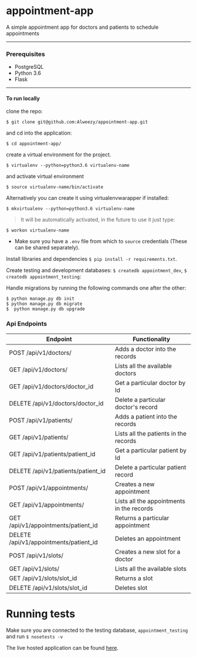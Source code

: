 # appointment-app
A simple appointment app for doctors and patients to schedule appointments
___
### Prerequisites
* PostgreSQL
* Python 3.6
* Flask

____
#### To run locally
clone the repo:
```
$ git clone git@github.com:Alweezy/appointment-app.git
```
and cd into the application:
```
$ cd appointment-app/
```
create a virtual environment for the project.
```
$ virtualenv --python=python3.6 virtualenv-name
```
and activate virtual environment
```
$ source virtualenv-name/bin/activate
```
Alternatively you can create it using virtualenvwarapper if installed:
```
$ mkvirtualenv --python=python3.6 virtualenv-name
```
> It will be automatically activated, in the future to use it just type:
```
$ workon virtualenv-name
```

* Make sure you have a `.env` file from which to `source` credentials (These can be shared separately).

Install libraries and dependencies `$ pip install -r requirements.txt`.

Create testing and development databases: `$ createdb appointment_dev`, `$ createdb appointment_testing`:

Handle migrations by running the following commands one after the other:

```
$ python manage.py db init
$ python manage.py db migrate
$  python manage.py db upgrade

```

### Api Endpoints

| Endpoint | Functionality |
| -------- | ------------- |
| POST /api/v1/doctors/ | Adds a doctor into the records|
| GET /api/v1/doctors/| Lists all the available doctors |
| GET /api/v1/doctors/doctor_id | Get a particular doctor by Id |
| DELETE /api/v1/doctors/doctor_id | Delete a particular doctor's record |
| POST /api/v1/patients/ | Adds a patient into the records|
| GET /api/v1/patients/| Lists all the patients in the records |
| GET /api/v1/patients/patient_id | Get a particular patient by Id |
| DELETE /api/v1/patients/patient_id | Delete a particular patient record |
| POST /api/v1/appointments/ | Creates a new appointment|
| GET /api/v1/appointments/| Lists all the appointments in the records |
| GET /api/v1/appointments/patient_id| Returns a particular appointment|
| DELETE /api/v1/appointments/patient_id | Deletes an appointment |
| POST /api/v1/slots/ | Creates a new slot for a doctor|
| GET /api/v1/slots/| Lists all the available slots |
| GET /api/v1/slots/slot_id| Returns a slot|
| DELETE /api/v1/slots/slot_id | Deletes slot |


# Running tests
Make sure you are connected to the testing database, `appointment_testing` and run `$ nosetests -v`

The live hosted application can be found [here](https://daktari-sessions.herokuapp.com/api/v1/).
